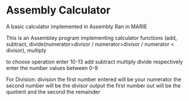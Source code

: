 # Assembly  Calculator
 A basic calculator implemented in Assembly Ran in MARIE
 
 This is an Assembley program implementing calculator functions (add, subtract, 
divide(numerator=divisor  / numerator>divisor  / numerator < divisor), multiply

to choose operation enter 10-13 add subtract multiply divide respectively
enter the number values between 0-9 		

For Division:
 division the first number entered will be your numerator the second number will be the divisor
 output the first number out will be the quotient and the second the remainder



